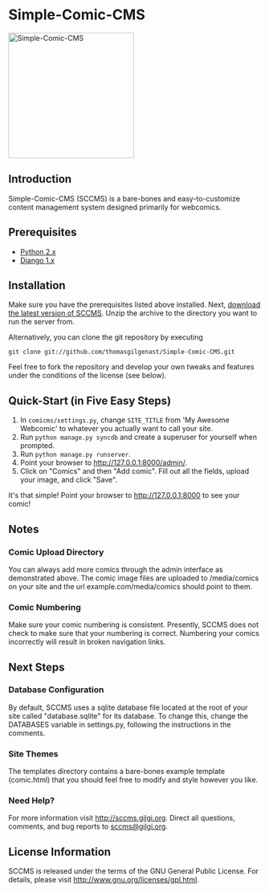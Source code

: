 Simple-Comic-CMS
================

<img src="http://sccms.gilgi.org/img/sccms.png" alt="Simple-Comic-CMS" title="Simple-Comic-CMS" height="250px" width="250px"/>

Introduction
------------

Simple-Comic-CMS (SCCMS) is a bare-bones and easy-to-customize content management system designed primarily for webcomics.

Prerequisites
-------------

- [Python 2.x](http://python.org/)
- [Django 1.x](https://www.djangoproject.com/)

Installation
------------

Make sure you have the prerequisites listed above installed. Next, [download the latest version of SCCMS](https://github.com/thomasgilgenast/Simple-Comic-CMS/zipball/master). Unzip the archive to the directory you want to run the server from.

Alternatively, you can clone the git repository by executing

    git clone git://github.com/thomasgilgenast/Simple-Comic-CMS.git

Feel free to fork the repository and develop your own tweaks and features under the conditions of the license (see below).

Quick-Start (in Five Easy Steps)
--------------------------------

1. In `comicms/settings.py`, change `SITE_TITLE` from 'My Awesome Webcomic' to whatever you actually want to call your site.
2. Run `python manage.py syncdb` and create a superuser for yourself when prompted.
3. Run `python manage.py runserver`.
4. Point your browser to <http://127.0.0.1:8000/admin/>.
5. Click on "Comics" and then "Add comic". Fill out all the fields, upload your image, and click "Save".

It's that simple! Point your browser to <http://127.0.0.1:8000> to see your comic!

Notes
-----

### Comic Upload Directory 

You can always add more comics through the admin interface as demonstrated above. The comic image files are uploaded to /media/comics on your site and the url example.com/media/comics should point to them.

### Comic Numbering

Make sure your comic numbering is consistent. Presently, SCCMS does not check to make sure that your numbering is correct. Numbering your comics incorrectly will result in broken navigation links.

Next Steps
----------

### Database Configuration

By default, SCCMS uses a sqlite database file located at the root of your site called "database.sqlite" for its database. To change this, change the DATABASES variable in settings.py, following the instructions in the comments.

### Site Themes

The templates directory contains a bare-bones example template (comic.html) that you should feel free to modify and style however you like.

### Need Help?

For more information visit <http://sccms.gilgi.org>. Direct all questions, comments, and bug reports to <sccms@gilgi.org>.

License Information
-------------------

SCCMS is released under the terms of the GNU General Public License. For details, please visit <http://www.gnu.org/licenses/gpl.html>.